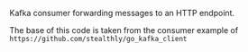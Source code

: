 Kafka consumer forwarding messages to an HTTP endpoint.

The base of this code is taken from the consumer example of `https://github.com/stealthly/go_kafka_client`
